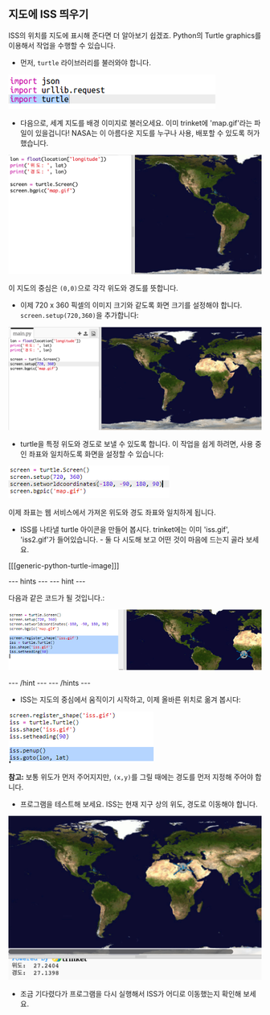 ## 지도에 ISS 띄우기

ISS의 위치를 지도에 표시해 준다면 더 알아보기 쉽겠죠. Python의 Turtle graphics를 이용해서 작업을 수행할 수 있습니다.

+ 먼저, `turtle` 라이브러리를 불러와야 합니다.

![스크린샷](images/iss-turtle.png)

+ 다음으로, 세계 지도를 배경 이미지로 불러오세요. 이미 trinket에 'map.gif'라는 파일이 있을겁니다! NASA는 이 아름다운 지도를 누구나 사용, 배포할 수 있도록 허가했습니다. 

![스크린샷](images/iss-map.png)

이 지도의 중심은 `(0,0)`으로 각각 위도와 경도를 뜻합니다.

+ 이제 720 x 360 픽셀의 이미지 크기와 같도록 화면 크기를 설정해야 합니다. `screen.setup(720,360)`을 추가합니다:

![스크린샷](images/iss-setup.png)

+ turtle을 특정 위도와 경도로 보낼 수 있도록 합니다. 이 작업을 쉽게 하려면, 사용 중인 좌표와 일치하도록 화면을 설정할 수 있습니다:

![스크린샷](images/iss-world.png)

이제 좌표는 웹 서비스에서 가져온 위도와 경도 좌표와 일치하게 됩니다.

+ ISS를 나타낼 turtle 아이콘을 만들어 봅시다. trinket에는 이미 'iss.gif', 'iss2.gif'가 들어있습니다. - 둘 다 시도해 보고 어떤 것이 마음에 드는지 골라 보세요. 

[[[generic-python-turtle-image]]]

\--- hints \--- \--- hint \---

다음과 같은 코드가 될 것입니다.:

![스크린샷](images/iss-image.png)

\--- /hint \--- \--- /hints \---

+ ISS는 지도의 중심에서 움직이기 시작하고, 이제 올바른 위치로 옮겨 봅시다:

![스크린샷](images/iss-plot.png)

**참고:** 보통 위도가 먼저 주어지지만, `(x,y)`를 그릴 때에는 경도를 먼저 지정해 주어야 합니다.

+ 프로그램을 테스트해 보세요. ISS는 현재 지구 상의 위도, 경도로 이동해야 합니다. 

![스크린샷](images/iss-plotted.png)

+ 조금 기다렸다가 프로그램을 다시 실행해서 ISS가 어디로 이동했는지 확인해 보세요.